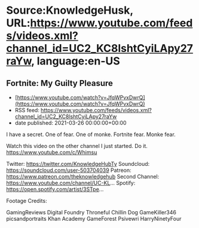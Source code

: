 # Source:KnowledgeHusk, URL:https://www.youtube.com/feeds/videos.xml?channel_id=UC2_KC8lshtCyiLApy27raYw, language:en-US

## Fortnite: My Guilty Pleasure
 - [https://www.youtube.com/watch?v=JfqWPvxDwrQ](https://www.youtube.com/watch?v=JfqWPvxDwrQ)
 - RSS feed: https://www.youtube.com/feeds/videos.xml?channel_id=UC2_KC8lshtCyiLApy27raYw
 - date published: 2021-03-26 00:00:00+00:00

I have a secret.
One of fear.
One of monke.
Fortnite fear.
Monke fear.

Watch this video on the other channel I just started.
Do it.  https://www.youtube.com/c/Whimsu

Twitter: https://twitter.com/KnowledgeHubTy
Soundcloud: https://soundcloud.com/user-503704039
Patreon: https://www.patreon.com/theknowledgehub
Second Channel: https://www.youtube.com/channel/UC-KL...
Spotify: https://open.spotify.com/artist/3STpe...


Footage Credits:

GamingReviews
Digital Foundry
Throneful
Chillin Dog
GameKiller346
picsandportraits
Khan Academy
GameForest
Psivewri
HarryNinetyFour

